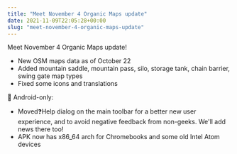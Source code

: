 ```yaml
---
title: "Meet November 4 Organic Maps update"
date: 2021-11-09T22:05:28+00:00
slug: "meet-november-4-organic-maps-update"
---
```


Meet November 4 Organic Maps update!
* New OSM maps data as of October 22
* Added mountain saddle, mountain pass, silo, storage tank, chain barrier, swing gate map types
* Fixed some icons and translations

🤖 Android-only:
* Moved❓Help dialog on the main toolbar for a better new user experience, and to avoid negative feedback from non-geeks. We'll add news there too!
* APK now has x86\_64 arch for Chromebooks and some old Intel Atom devices
